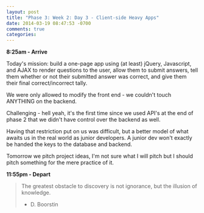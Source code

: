```yaml
---
layout: post
title: "Phase 3: Week 2: Day 3 - Client-side Heavy Apps"
date: 2014-03-19 08:47:53 -0700
comments: true
categories: 
---
```


**8:25am - Arrive**

Today's mission: build a one-page app using (at least) jQuery, Javascript, and AJAX to render questions to the user, allow them to submit answers, tell them whether or not their submitted answer was correct, and give them their final correct/incorrect tally.

We were only allowed to modify the front end - we couldn't touch ANYTHING on the backend.

Challenging - hell yeah, it's the first time since we used API's at the end of phase 2 that we didn't have control over the backend as well.

Having that restriction put on us was difficult, but a better model of what awaits us in the real world as junior developers.  A junior dev won't exactly be handed the keys to the database and backend.

Tomorrow we pitch project ideas, I'm not sure what I will pitch but I should pitch something for the mere practice of it.


**11:55pm - Depart**


> The greatest obstacle to discovery is not ignorance, but the illusion of knowledge.  
> - D. Boorstin